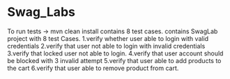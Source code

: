 # Swag_Labs
To run tests -> mvn clean install
contains 8 test cases.
contains SwagLab project with 8 test Cases.
1.verify whether user able to login with valid credentials
2.verify that user not able to login with invalid credentials
3.verify that locked user not able to login.
4.verify that user account should be blocked with 3 invalid attempt
5.verify that user able to add products to the cart
6.verify that user able to remove product from cart.

